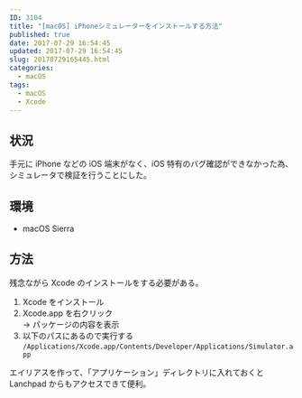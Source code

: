 ```yaml
---
ID: 3104
title: "[macOS] iPhoneシミュレーターをインストールする方法"
published: true
date: 2017-07-29 16:54:45
updated: 2017-07-29 16:54:45
slug: 20170729165445.html
categories:
  - macOS
tags:
  - macOS
  - Xcode
---
```


## 状況

手元に iPhone などの iOS 端末がなく、iOS 特有のバグ確認ができなかった為、シミュレータで検証を行うことにした。

## 環境

- macOS Sierra

## 方法

残念ながら Xcode のインストールをする必要がある。

1. Xcode をインストール
1. Xcode.app を右クリック  
   → パッケージの内容を表示
1. 以下のパスにあるので実行する
   `/Applications/Xcode.app/Contents/Developer/Applications/Simulator.app`

エイリアスを作って、「アプリケーション」ディレクトリに入れておくと Lanchpad からもアクセスできて便利。
